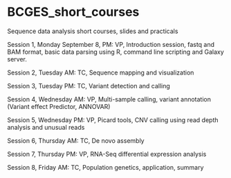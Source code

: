 BCGES_short_courses
===================

Sequence data analysis short courses, slides and practicals


Session 1, Monday September 8, PM: VP, Introduction session, fastq and BAM format, basic data parsing using R, command line scripting and Galaxy server.

Session 2, Tuesday AM: TC, Sequence mapping and visualization

Session 3, Tuesday PM: TC, Variant detection and calling

Session 4, Wednesday AM: VP, Multi-sample calling, variant annotation (Variant effect Predictor, ANNOVAR)

Session 5, Wednesday PM: VP, Picard tools, CNV calling using read depth analysis and unusual reads

Session 6, Thursday AM: TC, De novo assembly

Session 7, Thursday PM: VP, RNA-Seq differential expression analysis

Session 8, Friday AM:  TC, Population genetics, application, summary